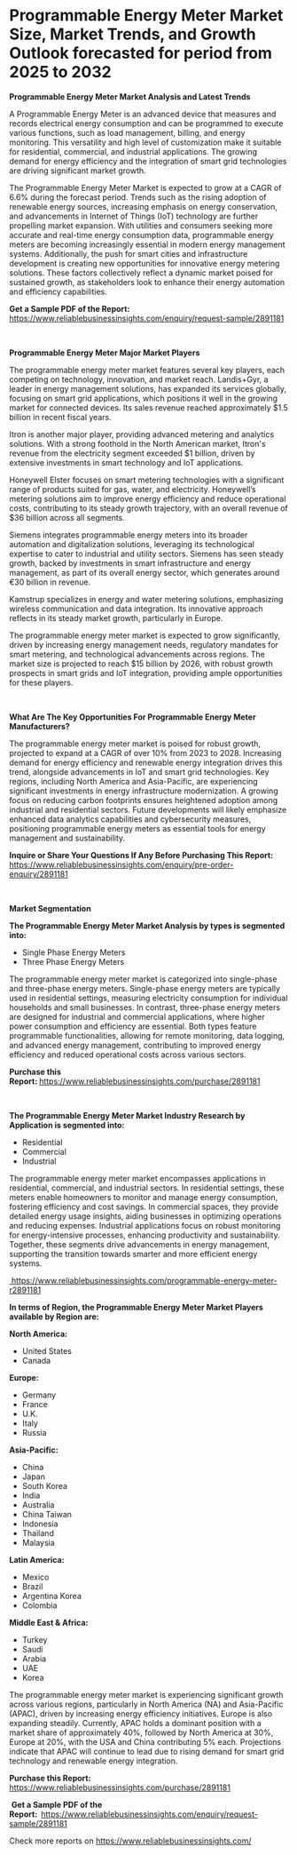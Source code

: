 <p><h1>Programmable Energy Meter Market Size, Market Trends, and Growth Outlook forecasted for period from 2025 to 2032</h1></p><p><strong>Programmable Energy Meter Market Analysis and Latest Trends</strong></p>
<p><p>A Programmable Energy Meter is an advanced device that measures and records electrical energy consumption and can be programmed to execute various functions, such as load management, billing, and energy monitoring. This versatility and high level of customization make it suitable for residential, commercial, and industrial applications. The growing demand for energy efficiency and the integration of smart grid technologies are driving significant market growth.</p><p>The Programmable Energy Meter Market is expected to grow at a CAGR of 6.6% during the forecast period. Trends such as the rising adoption of renewable energy sources, increasing emphasis on energy conservation, and advancements in Internet of Things (IoT) technology are further propelling market expansion. With utilities and consumers seeking more accurate and real-time energy consumption data, programmable energy meters are becoming increasingly essential in modern energy management systems. Additionally, the push for smart cities and infrastructure development is creating new opportunities for innovative energy metering solutions. These factors collectively reflect a dynamic market poised for sustained growth, as stakeholders look to enhance their energy automation and efficiency capabilities.</p></p>
<p><strong>Get a Sample PDF of the Report:&nbsp;</strong> <a href="https://www.reliablebusinessinsights.com/enquiry/request-sample/2891181?utm_campaign=2757&utm_medium=2&utm_source=Github&utm_content=ia&utm_term=14032025&utm_id=programmable-energy-meter">https://www.reliablebusinessinsights.com/enquiry/request-sample/2891181</a></p>
<p>&nbsp;</p>
<p><strong>Programmable Energy Meter Major Market Players</strong></p>
<p><p>The programmable energy meter market features several key players, each competing on technology, innovation, and market reach. Landis+Gyr, a leader in energy management solutions, has expanded its services globally, focusing on smart grid applications, which positions it well in the growing market for connected devices. Its sales revenue reached approximately $1.5 billion in recent fiscal years.</p><p>Itron is another major player, providing advanced metering and analytics solutions. With a strong foothold in the North American market, Itron's revenue from the electricity segment exceeded $1 billion, driven by extensive investments in smart technology and IoT applications. </p><p>Honeywell Elster focuses on smart metering technologies with a significant range of products suited for gas, water, and electricity. Honeywell’s metering solutions aim to improve energy efficiency and reduce operational costs, contributing to its steady growth trajectory, with an overall revenue of $36 billion across all segments.</p><p>Siemens integrates programmable energy meters into its broader automation and digitalization solutions, leveraging its technological expertise to cater to industrial and utility sectors. Siemens has seen steady growth, backed by investments in smart infrastructure and energy management, as part of its overall energy sector, which generates around €30 billion in revenue.</p><p>Kamstrup specializes in energy and water metering solutions, emphasizing wireless communication and data integration. Its innovative approach reflects in its steady market growth, particularly in Europe.</p><p>The programmable energy meter market is expected to grow significantly, driven by increasing energy management needs, regulatory mandates for smart metering, and technological advancements across regions. The market size is projected to reach $15 billion by 2026, with robust growth prospects in smart grids and IoT integration, providing ample opportunities for these players.</p></p>
<p>&nbsp;</p>
<p><strong>What Are The Key Opportunities For Programmable Energy Meter Manufacturers?</strong></p>
<p><p>The programmable energy meter market is poised for robust growth, projected to expand at a CAGR of over 10% from 2023 to 2028. Increasing demand for energy efficiency and renewable energy integration drives this trend, alongside advancements in IoT and smart grid technologies. Key regions, including North America and Asia-Pacific, are experiencing significant investments in energy infrastructure modernization. A growing focus on reducing carbon footprints ensures heightened adoption among industrial and residential sectors. Future developments will likely emphasize enhanced data analytics capabilities and cybersecurity measures, positioning programmable energy meters as essential tools for energy management and sustainability.</p></p>
<p><strong>Inquire or Share Your Questions If Any Before Purchasing This Report:</strong> <a href="https://www.reliablebusinessinsights.com/enquiry/pre-order-enquiry/2891181?utm_campaign=2757&utm_medium=2&utm_source=Github&utm_content=ia&utm_term=14032025&utm_id=programmable-energy-meter">https://www.reliablebusinessinsights.com/enquiry/pre-order-enquiry/2891181</a></p>
<p>&nbsp;</p>
<p><strong>Market Segmentation</strong></p>
<p><strong>The Programmable Energy Meter Market Analysis by types is segmented into:</strong></p>
<p><ul><li>Single Phase Energy Meters</li><li>Three Phase Energy Meters</li></ul></p>
<p><p>The programmable energy meter market is categorized into single-phase and three-phase energy meters. Single-phase energy meters are typically used in residential settings, measuring electricity consumption for individual households and small businesses. In contrast, three-phase energy meters are designed for industrial and commercial applications, where higher power consumption and efficiency are essential. Both types feature programmable functionalities, allowing for remote monitoring, data logging, and advanced energy management, contributing to improved energy efficiency and reduced operational costs across various sectors.</p></p>
<p><strong>Purchase this Report:&nbsp;</strong><a href="https://www.reliablebusinessinsights.com/purchase/2891181?utm_campaign=2757&utm_medium=2&utm_source=Github&utm_content=ia&utm_term=14032025&utm_id=programmable-energy-meter">https://www.reliablebusinessinsights.com/purchase/2891181</a></p>
<p>&nbsp;</p>
<p><strong>The Programmable Energy Meter Market Industry Research by Application is segmented into:</strong></p>
<p><ul><li>Residential</li><li>Commercial</li><li>Industrial</li></ul></p>
<p><p>The programmable energy meter market encompasses applications in residential, commercial, and industrial sectors. In residential settings, these meters enable homeowners to monitor and manage energy consumption, fostering efficiency and cost savings. In commercial spaces, they provide detailed energy usage insights, aiding businesses in optimizing operations and reducing expenses. Industrial applications focus on robust monitoring for energy-intensive processes, enhancing productivity and sustainability. Together, these segments drive advancements in energy management, supporting the transition towards smarter and more efficient energy systems.</p></p>
<p><a href="https://www.reliablebusinessinsights.com/programmable-energy-meter-r2891181?utm_campaign=2757&utm_medium=2&utm_source=Github&utm_content=ia&utm_term=14032025&utm_id=programmable-energy-meter">&nbsp;https://www.reliablebusinessinsights.com/programmable-energy-meter-r2891181</a></p>
<p><strong>In terms of Region, the Programmable Energy Meter Market Players available by Region are:</strong></p>
<p>
    <p> <strong> North America: </strong>
        <ul>
            <li>United States</li>
            <li>Canada</li>
        </ul>
        </p> 
    <p> <strong> Europe: </strong>
        <ul>
            <li>Germany</li>
            <li>France</li>
            <li>U.K.</li>
            <li>Italy</li>
            <li>Russia</li>
        </ul>
        </p> 
    <p> <strong> Asia-Pacific: </strong>
        <ul>
            <li>China</li>
            <li>Japan</li>
            <li>South Korea</li>
            <li>India</li>
            <li>Australia</li>
            <li>China Taiwan</li>
            <li>Indonesia</li>
            <li>Thailand</li>
            <li>Malaysia</li>
        </ul>
        </p> 
    <p> <strong> Latin America: </strong>
        <ul>
            <li>Mexico</li>
            <li>Brazil</li>
            <li>Argentina Korea</li>
            <li>Colombia</li>
        </ul>
        </p> 
    <p> <strong> Middle East & Africa: </strong>
        <ul>
            <li>Turkey</li>
            <li>Saudi</li>
            <li>Arabia</li>
            <li>UAE</li>
            <li>Korea</li>
        </ul>
    </p>
    </p>
<p><p>The programmable energy meter market is experiencing significant growth across various regions, particularly in North America (NA) and Asia-Pacific (APAC), driven by increasing energy efficiency initiatives. Europe is also expanding steadily. Currently, APAC holds a dominant position with a market share of approximately 40%, followed by North America at 30%, Europe at 20%, with the USA and China contributing 5% each. Projections indicate that APAC will continue to lead due to rising demand for smart grid technology and renewable energy integration.</p></p>
<p><strong>Purchase this Report: </strong><a href="https://www.reliablebusinessinsights.com/purchase/2891181?utm_campaign=2757&utm_medium=2&utm_source=Github&utm_content=ia&utm_term=14032025&utm_id=programmable-energy-meter">https://www.reliablebusinessinsights.com/purchase/2891181</a></p>
<p>&nbsp;<strong>Get a Sample PDF of the Report:&nbsp;&nbsp;</strong><a href="https://www.reliablebusinessinsights.com/enquiry/request-sample/2891181?utm_campaign=2757&utm_medium=2&utm_source=Github&utm_content=ia&utm_term=14032025&utm_id=programmable-energy-meter">https://www.reliablebusinessinsights.com/enquiry/request-sample/2891181</a></p>
<p><strong></strong></p>
<p>Check more reports on <a href="https://www.reliablebusinessinsights.com/?utm_campaign=2757&utm_medium=2&utm_source=Github&utm_content=ia&utm_term=14032025&utm_id=programmable-energy-meter">https://www.reliablebusinessinsights.com/</a></p>